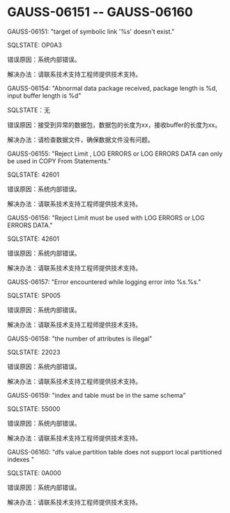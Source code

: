 # GAUSS-06151 -- GAUSS-06160<a name="ZH-CN_TOPIC_0302073624"></a>

GAUSS-06151: "target of symbolic link '%s' doesn't exist."

SQLSTATE: OP0A3

错误原因：系统内部错误。

解决办法：请联系技术支持工程师提供技术支持。

GAUSS-06154: "Abnormal data package received, package length is %d, input buffer length is %d"

SQLSTATE：无

错误原因：接受到异常的数据包，数据包的长度为xx，接收buffer的长度为xx。

解决办法：请检查数据文件，确保数据文件没有问题。

GAUSS-06155: "Reject Limit , LOG ERRORS or LOG ERRORS DATA can only be used in COPY From Statements."

SQLSTATE: 42601

错误原因：系统内部错误。

解决办法：请联系技术支持工程师提供技术支持。

GAUSS-06156: "Reject Limit must be used with LOG ERRORS or LOG ERRORS DATA."

SQLSTATE: 42601

错误原因：系统内部错误。

解决办法：请联系技术支持工程师提供技术支持。

GAUSS-06157: "Error encountered while logging error into %s.%s."

SQLSTATE: SP005

错误原因：系统内部错误。

解决办法：请联系技术支持工程师提供技术支持。

GAUSS-06158: "the number of attributes is illegal"

SQLSTATE: 22023

错误原因：系统内部错误。

解决办法：请联系技术支持工程师提供技术支持。

GAUSS-06159: "index and table must be in the same schema"

SQLSTATE: 55000

错误原因：系统内部错误。

解决办法：请联系技术支持工程师提供技术支持。

GAUSS-06160: "dfs value partition table does not support local partitioned indexes "

SQLSTATE: 0A000

错误原因：系统内部错误。

解决办法：请联系技术支持工程师提供技术支持。

